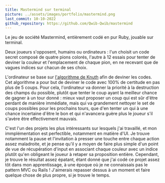 ```yaml
---
title: Mastermind sur terminal
picture: ../assets/images/portfolio/mastermind.png
last_commit: 10-10-2022
github_repository: https://github.com/Qwib-Qwib/mastermind
---
```


Le jeu de société Mastermind, entièrement codé en pur Ruby, jouable sur terminal.

Deux joueurs s'opposent, humains ou ordinateurs : l'un choisit un code secret composé de quatre pions colorés, l'autre à 12 essais pour tenter de deviner la couleur et l'emplacement de chaque pion, en ne recevant que de vagues indices sur chacun de ses choix.

L'ordinateur se base sur [l'algorithme de Knuth](https://www.cs.uni.edu/~wallingf/teaching/cs3530/resources/knuth-mastermind.pdf) afin de deviner les codes. Cet algorithme a pour but de deviner le code avec 100% de certitude en pas plus de 5 coups. Pour cela, l'ordinateur va donner la priorité à la destruction des champs du possible, plutôt que tenter le coup ayant la meilleur chance de gagner à un tour donné : mieux vaut proposer un coup qui est sûr d'être perdant de manière immédiate, mais qui va grandement nettoyer le set de coups possibles pour les prochains tours, que d'en tenter un qui à une chance incertaine d'être le bon et qui n'avancera guère plus le joueur s'il s'avère être effectivement mauvais.

C'est l'un des projets les plus intéressants sur lesquels j'ai travaillé, et mon immplémentation est perfectible, notamment en matière d'UI. Je trouve notamment la pause et l'invitation à presser une touche entre chaque action assez maladroite, et je pense qu'il y a moyen de faire plus simple d'un point de vue de récupération d'input en associant chaque couleur avec un indice plutôt qu'en obligeant le joueur à retaper sa proposition entière. Cependant, je trouve le résultat assez épatant, étant donné que j'ai codé ce projet assez tôt dans mon apprentissage, à une époque où je ne connaissais pas le pattern MVC ou Rails ! J'aimerais repasser dessus à un moment et faire quelque chose de plus propre, si je trouve le temps.
